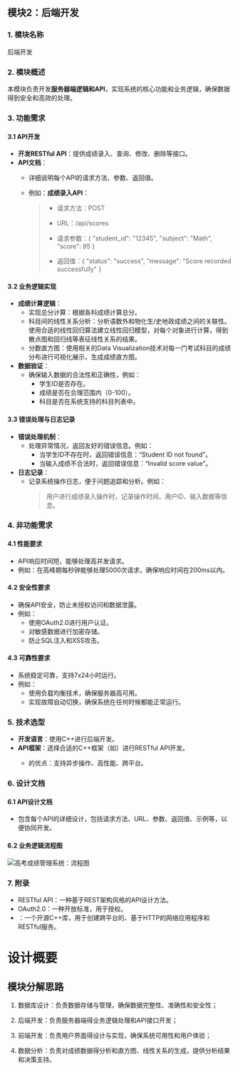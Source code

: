 ## 模块2：后端开发

### 1. 模块名称
后端开发

### 2. 模块概述
本模块负责开发**服务器端逻辑和API**，实现系统的核心功能和业务逻辑，确保数据得到安全和高效的处理。

### 3. 功能需求

#### 3.1 API开发
- **开发RESTful API**：提供成绩录入、查询、修改、删除等接口。
- **API文档**：
  - 详细说明每个API的请求方法、参数、返回值。
  - 例如：**成绩录入API**：
    
    > - 请求方法：POST
    >
    > - URL：/api/scores
    >
    > - 请求参数：{ "student_id": "12345", "subject": "Math", "score": 95 }
    >
    > - 返回值：{ "status": "success", "message": "Score recorded successfully" }

#### 3.2 业务逻辑实现
- **成绩计算逻辑**：
  - 实现总分计算：根据各科成绩计算总分。
  - 科目间的线性关系分析：分析语数外和物化生/史地政成绩之间的关联性。使用合适的线性回归算法建立线性回归模型，对每个对象进行计算，得到散点图和回归线等表征线性关系的结果。
  - 分数直方图：使用相关的Data Visualization技术对每一门考试科目的成绩分布进行可视化展示，生成成绩直方图。
- **数据验证**：
  - 确保输入数据的合法性和正确性，例如：
    - 学生ID是否存在。
    - 成绩是否在合理范围内（0-100）。
    - 科目是否在系统支持的科目列表中。

#### 3.3 错误处理与日志记录
- **错误处理机制**：
  - 处理异常情况，返回友好的错误信息。例如：
    - 当学生ID不存在时，返回错误信息：“Student ID not found”。
    - 当输入成绩不合法时，返回错误信息：“Invalid score value”。
- **日志记录**：
  - 记录系统操作日志，便于问题追踪和分析。例如：
    > 用户进行成绩录入操作时，记录操作时间、用户ID、输入数据等信息。

### 4. 非功能需求

#### 4.1 性能要求
- API响应时间短，能够处理高并发请求。
- 例如：在高峰期每秒钟能够处理5000次请求，确保响应时间在200ms以内。

#### 4.2 安全性要求
- 确保API安全，防止未授权访问和数据泄露。
- 例如：
  - 使用OAuth2.0进行用户认证。
  - 对敏感数据进行加密存储。
  - 防止SQL注入和XSS攻击。

#### 4.3 可靠性要求
- 系统稳定可靠，支持7x24小时运行。
- 例如：
  - 使用负载均衡技术，确保服务器高可用。
  - 实现故障自动切换，确保系统在任何时候都能正常运行。

### 5. 技术选型
- **开发语言**：使用C++进行后端开发。
- **API框架**：选择合适的C++框架（如<cpprestsdk>）进行RESTful API开发。
  - <cpprestsdk>的优点：支持异步操作、高性能、跨平台。

### 6. 设计文档

#### 6.1 API设计文档
- 包含每个API的详细设计，包括请求方法、URL、参数、返回值、示例等，以便协同开发。

#### 6.2 业务逻辑流程图
![高考成绩管理系统：流程图](C:\Users\admin\Desktop\高考成绩管理系统：流程图.jpg)

### 7. 附录
- RESTful API：一种基于REST架构风格的API设计方法。
- OAuth2.0：一种开放标准，用于授权。
- <cpprestsdk>：一个开源C++库，用于创建跨平台的、基于HTTP的网络应用程序和RESTful服务。



# 设计概要

## 模块分解思路

1. 数据库设计：负责数据存储与管理，确保数据完整性、准确性和安全性；

2. 后端开发：负责服务器端得业务逻辑处理和API接口开发；

3. 前端开发：负责用户界面得设计与实现，确保系统可用性和用户体验；

4. 数据分析：负责对成绩数据得分析和直方图、线性关系的生成，提供分析结果和决策支持。



